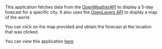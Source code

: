 This application fetches data from the [OpenWeatherAPI](https://openweathermap.org/api) to display a 5-day forecast for a specific city. It also uses the [OpenLayers API](https://openlayers.org/) to display a map of the world.

You can click on the map provided and obtain the forecast at the location that was clicked.

You can view this application [here](https://ryanarine.github.io/Forecast/)
